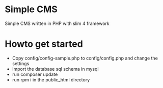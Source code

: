 Simple CMS
==========

Simple CMS written in PHP with slim 4 framework

Howto get started
==========
* Copy config/config-sample.php to config/config.php and change the settings
* import the database sql schema in mysql
* run composer update
* run rpm i in the public_html directory
